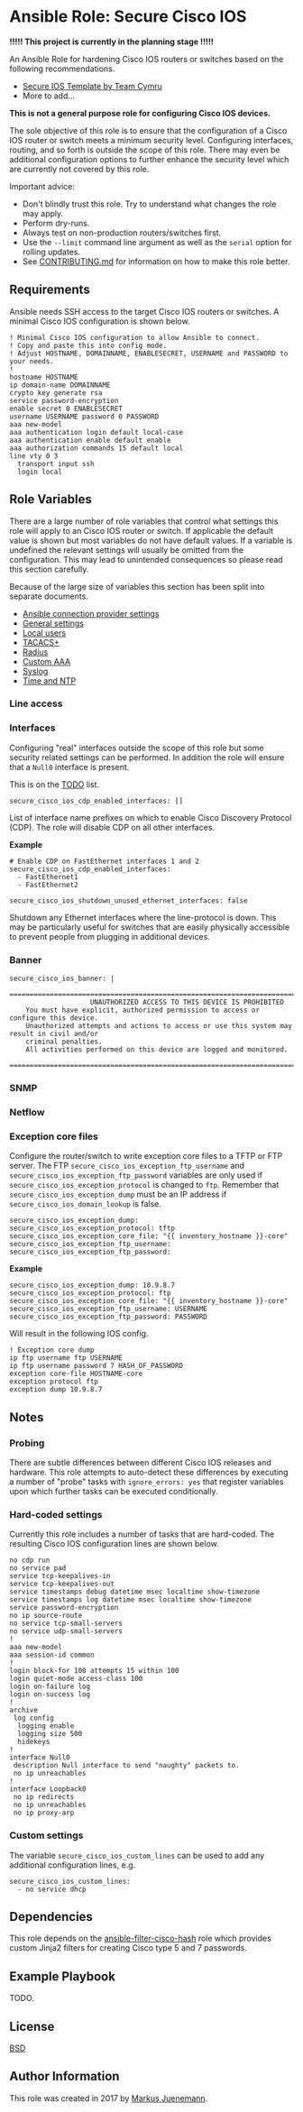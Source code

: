 # Ansible Role: Secure Cisco IOS

**!!!!! This project is currently in the planning stage !!!!!**

An Ansible Role for hardening Cisco IOS routers or switches based on the following recommendations.

* [Secure IOS Template by Team Cymru](https://www.cymru.com/Documents/secure-ios-template.html)
* More to add...

**This is not a general purpose role for configuring Cisco IOS devices.**

The sole objective of this role is to ensure that the configuration of a Cisco IOS router or switch meets a minimum security level.
Configuring interfaces, routing, and so forth is outside the scope of this role. There may even be additional configuration options
to further enhance the security level which are currently not covered by this role.

Important advice:
* Don't blindly trust this role. Try to understand what changes the role may apply.
* Perform dry-runs.
* Always test on non-production routers/switches first.
* Use the `--limit` command line argument as well as the `serial` option for rolling updates.
* See [CONTRIBUTING.md](CONTRIBUTING.md) for information on how to make this role better.

## Requirements

Ansible needs SSH access to the target Cisco IOS routers or switches. A minimal Cisco IOS configuration is shown below.

```
! Minimal Cisco IOS configuration to allow Ansible to connect.
! Copy and paste this into config mode.
! Adjust HOSTNAME, DOMAINNAME, ENABLESECRET, USERNAME and PASSWORD to your needs.
!
hostname HOSTNAME
ip domain-name DOMAINNAME
crypto key generate rsa
service password-encryption
enable secret 0 ENABLESECRET
username USERNAME password 0 PASSWORD
aaa new-model
aaa authentication login default local-case
aaa authentication enable default enable
aaa authorization commands 15 default local
line vty 0 3
  transport input ssh
  login local
```

## Role Variables

There are a large number of role variables that control what settings this role will
apply to an Cisco IOS router or switch. If applicable the default value is shown but
most variables do not have default values. If a variable is undefined the relevant 
settings will usually be omitted from the configuration. This may lead to unintended
consequences so please read this section carefully.

Because of the large size of variables this section has been split into 
separate documents.

* [Ansible connection provider settings](docs/variables_provider.md)
* [General settings](docs/variables_general.md)
* [Local users](docs/variables_local_users.md)
* [TACACS+](docs/variables_tacacs.md)
* [Radius](docs/variables_radius.md)
* [Custom AAA](docs/variables_custom_aaa.md)
* [Syslog](docs/variables_syslog.md)
* [Time and NTP](docs/variables_time_ntp.md)

### Line access

### Interfaces

Configuring "real" interfaces outside the scope of this role but some security related settings can be performed. In
addition the role will ensure that a `Null0` interface is present.

This is on the [TODO](Todo.md) list.

```
secure_cisco_ios_cdp_enabled_interfaces: []
```

List of interface name prefixes on which to enable Cisco Discovery Protocol (CDP). The role will disable CDP on 
all other interfaces.

**Example**

```
# Enable CDP on FastEthernet interfaces 1 and 2
secure_cisco_ios_cdp_enabled_interfaces:
  - FastEthernet1
  - FastEthernet2
```

```
secure_cisco_ios_shutdown_unused_ethernet_interfaces: false
```

Shutdown any Ethernet interfaces where the line-protocol is down. This may be particularly useful for switches
that are easily physically accessible to prevent people from plugging in additional devices. 

### Banner

```
secure_cisco_ios_banner: |
    ==========================================================================================
                    UNAUTHORIZED ACCESS TO THIS DEVICE IS PROHIBITED
    You must have explicit, authorized permission to access or configure this device.
    Unauthorized attempts and actions to access or use this system may result in civil and/or
    criminal penalties.
    All activities performed on this device are logged and monitored.
    ==========================================================================================
```

### SNMP 



### Netflow

### Exception core files

Configure the router/switch to write exception core files to a TFTP or FTP server. The FTP `secure_cisco_ios_exception_ftp_username`
and `secure_cisco_ios_exception_ftp_password` variables are only used if `secure_cisco_ios_exception_protocol` is changed
to `ftp`. Remember that `secure_cisco_ios_exception_dump` must be an IP address if `secure_cisco_ios_domain_lookup` is false.

```
secure_cisco_ios_exception_dump:
secure_cisco_ios_exception_protocol: tftp
secure_cisco_ios_exception_core_file: "{{ inventory_hostname }}-core"
secure_cisco_ios_exception_ftp_username:
secure_cisco_ios_exception_ftp_password:
```

**Example**

```
secure_cisco_ios_exception_dump: 10.9.8.7
secure_cisco_ios_exception_protocol: ftp
secure_cisco_ios_exception_core_file: "{{ inventory_hostname }}-core"
secure_cisco_ios_exception_ftp_username: USERNAME
secure_cisco_ios_exception_ftp_password: PASSWORD
```

Will result in the following IOS config.

```
! Exception core dump
ip ftp username ftp USERNAME
ip ftp username password 7 HASH_OF_PASSWORD
exception core-file HOSTNAME-core
exception protocol ftp
exception dump 10.9.8.7
```

## Notes

### Probing

There are subtle differences between different Cisco IOS releases and hardware. This role attempts to
auto-detect these differences by executing a number of "probe" tasks with `ignore_errors: yes` that register
variables upon which further tasks can be executed conditionally. 

### Hard-coded settings

Currently this role includes a number of tasks that are hard-coded. The resulting Cisco IOS configuration lines are 
shown below. 

```
no cdp run
no service pad
service tcp-keepalives-in
service tcp-keepalives-out
service timestamps debug datetime msec localtime show-timezone
service timestamps log datetime msec localtime show-timezone
service password-encryption
no ip source-route
no service tcp-small-servers
no service udp-small-servers
!
aaa new-model
aaa session-id common
!
login block-for 100 attempts 15 within 100
login quiet-mode access-class 100
login on-failure log
login on-success log
!
archive
 log config
  logging enable
  logging size 500
  hidekeys
!
interface Null0
 description Null interface to send "naughty" packets to.
 no ip unreachables
!
interface Loopback0
 no ip redirects
 no ip unreachables
 no ip proxy-arp
```

### Custom settings

The variable `secure_cisco_ios_custom_lines` can be used to add any additional configuration lines, e.g.

```
secure_cisco_ios_custom_lines:
  - no service dhcp
```

## Dependencies

This role depends on the [ansible-filter-cisco-hash](https://github.com/mjuenema/ansible-filter-cisco-hash) role which
provides custom Jinja2 filters for creating Cisco type 5 and 7 passwords.

## Example Playbook

TODO.

## License

[BSD](LICENSE)

## Author Information

This role was created in 2017 by [Markus Juenemann](http://www.juenemann.net).
